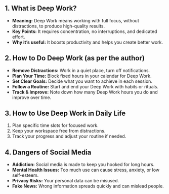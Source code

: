 ## 1. What is Deep Work?

- **Meaning:** Deep Work means working with full focus, without distractions, to produce high-quality results.  
- **Key Points:** It requires concentration, no interruptions, and dedicated effort.  
- **Why it’s useful:** It boosts productivity and helps you create better work.  


## 2. How to Do Deep Work (as per the author)

- **Remove Distractions:** Work in a quiet place, turn off notifications.  
- **Plan Your Time:** Block fixed hours in your calendar for Deep Work.  
- **Set Clear Goals:** Decide what you want to achieve in each session.  
- **Follow a Routine:** Start and end your Deep Work with habits or rituals.  
- **Track & Improve:** Note down how many Deep Work hours you do and improve over time.  


## 3. How to Use Deep Work in Daily Life

1. Plan specific time slots for focused work.  
2. Keep your workspace free from distractions.  
3. Track your progress and adjust your routine if needed.  


## 4. Dangers of Social Media

- **Addiction:** Social media is made to keep you hooked for long hours.  
- **Mental Health Issues:** Too much use can cause stress, anxiety, or low self-esteem.  
- **Privacy Risks:** Your personal data can be misused.  
- **Fake News:** Wrong information spreads quickly and can mislead people.  
